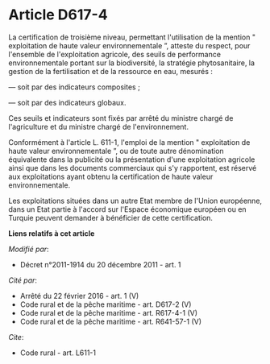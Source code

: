 # Article D617-4

La certification de troisième niveau, permettant l'utilisation de la mention " exploitation de haute valeur environnementale
”, atteste du respect, pour l'ensemble de l'exploitation agricole, des seuils de performance environnementale portant sur la
biodiversité, la stratégie phytosanitaire, la gestion de la fertilisation et de la ressource en eau, mesurés : 

― soit par des indicateurs composites ; 

― soit par des indicateurs globaux. 

Ces seuils et indicateurs sont fixés par arrêté du ministre chargé de l'agriculture et du ministre chargé de
l'environnement. 

Conformément à l'article L. 611-1, l'emploi de la mention " exploitation de haute valeur environnementale ”, ou de toute
autre dénomination équivalente dans la publicité ou la présentation d'une exploitation agricole ainsi que dans les documents
commerciaux qui s'y rapportent, est réservé aux exploitations ayant obtenu la certification de haute valeur environnementale.

Les exploitations situées dans un autre Etat membre de l'Union européenne, dans un Etat partie à l'accord sur l'Espace
économique européen ou en Turquie peuvent demander à bénéficier de cette certification.

**Liens relatifs à cet article**

_Modifié par_:

  - Décret n°2011-1914 du 20 décembre 2011 - art. 1

_Cité par_:

  - Arrêté du 22 février 2016 - art. 1 (V)
  - Code rural et de la pêche maritime - art. D617-2 (V)
  - Code rural et de la pêche maritime - art. R617-4-1 (V)
  - Code rural et de la pêche maritime - art. R641-57-1 (V)

_Cite_:

  - Code rural - art. L611-1
